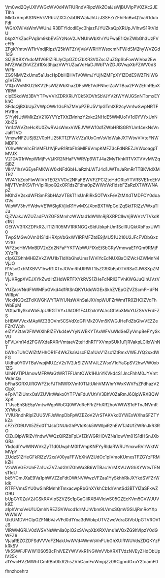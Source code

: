 Vm0wd2QyUXlVWGxWV0d4WFlURndVRlpzWkZOalJsWjBUVlpPV0ZKc2JETlhh
Mk0xVmpKS1NHVkVRbUZXClZsbDNWakJhUzJSSFZrZFhiRnBwQ2xaR1dubFdi
WGhXWlVaWmVWUnJiR3BTYldodlEyc3hjazFJYUZkaQpXRUpJVlhwS1RtVldU
bkpXYkZacFVqSm9kbEV5YzNoV2JVNUhWbXhrYUFwaE1IQnZWbGh3UzFVeFRr
ZFgKYmtwWFlrVndjRlpzV25kWFZrVjVaVWRHYWsxcmNFWldSM2hyWVZGd1dG
SlZjRXBXYkdoM1V6RlZlRlJyClpGZ0tZbXR3V0ZsclZuZGpSbFowWlVoa2Ew
MVZWalZhVlZZd1lXc3hjazVWYUZaaVdHaDJWbTVrZDJGVwpXbFZWV0dSWFlr
ZG9NMVZxUms5a1JscHpDbHBHV1V0WmJYUjNZMFpXY1ZOdE9WZFNiWGg1V1ZW
V1QxWnMKU25KV2FsWlZWbXhaZDFsWE1VdFNhelZaWTBaa2FWZEhhREpXYlRW
clpESkdWd3BVYTFwVVlrZDRXRlJYCk5XOVhSbVJYV2tWYWJGSnNTbmxEYkhC
SFdqQjBXbUpZVWpOWk1GcFhZMVpPZEU5V1pGTmlXR2cyVm1wSwpNRTFHV1hn
S1YyNUtWMkZzV21GYVYzTXhZMnhzY2xkc2NHdE5WMUo1V1d0YVYxUnNXblZS
Ym14WVZteHcKU0ZwRVJsWmxVWEJVWW10d1ZWbHRlSGRYUm14ekNsVnJaRTVO
VmxwNFZUSjBZV0pHU25KT1ZFWkVZa1UxCmVsVldWakJXTWtwVlVteFNWMDFX
Y0hwWmVrcEhVMFU1VjFwR1RtbFhSMlF6VmpKMFZ3cFdNREZJVWxoagpTMVJX
V21GV01rWnpWMjFvVjJKR2NHaFVWRVp6WTJ4a2MyTkhkRTVXTVVvMVZqSjBZ
Vll4V1hsVGEyeFMKWW0xNFdGbHJaRzhLWTJ4d1JWTnJaRmRrTTBKVldXMTRZ
VlV4YkZobFIwWllVbTE0ZVVOc2NFaFBWVFZPClZteHdORlpYTVRSVE1rcEhV
MjVTVm1KSVFrVlpiRlpoQ2xOR1dsZFdha0pZWWxWd1dsbFZaRzlXTWtWNApZ
MGh3V2sxdWFISmFSbHAzVTBkT1IxUnRiRk5OTWxFeVZtMXdTMDFCY0doaGVs
WlpWV3hvYWdwVE1WSlgKVjIxR1YwMXJXbnBXTWpGdlZqSktTRlZzVWxaTlJu
QjZWakJWZUZadFVrZGFSMmhzWWtad1dWWnRjRXRPClIwVjRWVzVTVkdKc1Nt
OEtWV3RXZDFkR2JITlZiR05MV1RKNGQxSldUbkphUm1SclRUQktXbFpxUW10
TwpSMGw0Vm01S1dHRXpVbGxWYlRFMFZtdE9jMU51U210U2JFcFVDbGxzV2t0
WFZscHhVMnBDV2xZd2NFaFYKTWpWUFlXeEtSbGRyVmxwaE1YQm9RMjFXYzFk
c1pGZGhhMHBZVkZWU1IxTldXbGhsUms1WVlYcEdNUXBaClZWcHZWMnN4VjJO
R1VscGxhMXBVV1hwR1lXTnJOVmRhUlRWT1lsZG9XbFp0TVRSaGJWSXpZMFUx
VjJKRgpXVEJXYkZwdlltZHdWRTFXYkRVS1ZHeFdNRll3TVhKWGJuQlhUVzVv
YUZacVNrdFhWMFpGVkd4d1RtSnQKYUdoWGExSkhZVEpOZVZScmFHdFNWRlpV
VlcxNGQxZFdXWGhWYTA1YUNsWXhSalJXVnpWUFZrWmtTR0ZHClZVdFhWbEpM
VGtaa1IySkdWbFJpUlRGTVYxUktOR1F4U2xkVWJrcGhVbXMxYUZSVVFrdFZS
bHBWVVcxMApWZ3BOVm5CSVdXdGFiMkZ0Vm5KWGJHeFdZbGhvVEZZeFZrOWph
elZYV2taV2FWWXlhRlZEYkd4eVYyNWEKYTAxWFVsWldSelZyVmpBeFYySkVU
bFVLVm14d2FGWXdaRXRrVmtaeVZteHdhRTFXVmpSUk1uTjRVakpLClIxWnNT
bWhoTUhCWlZtMHhOR1F4WkZkaVJscFlZa1UxV1Zsc1ZtRmxVWEJYQ2sxdWFG
Uldha0Y0VTBaVwpjMUZzV2s1V2JrSlZWMVJLZWsxV1dYaGpSV2hwVW0xb1ZG
UlhNVTlPUmxwMFRWaGtWRTFFUmtOWk1HUnYKVkd4S1JncFhhM0JYVmtWdmQx
bFhaSGRXUlRGWFZtcFJTMWRXVm10TlJtUkhVMWhrYWxKWVFsZFdhazV2ClpX
eFplV1ZIUmxOaVZUVktWako0YTFVeFduVUtVV3BhV0ZaRmJ6QlpWRXBQWXpK
T1JscEhSbE5pVmtwWgpWbGQ0WVdReFRrZFhXR2hoVWtWS1dFTnJNVmRXYWxK
YVlURndhRlpIZUU5VFJsWnpDbFpWZEZoV2VrSTAKVkd0YWExWXhaSFZTYkZa
cFZrZG9UVll5ZEd0T1JsbDNUbGhPVldKck5WWlpiR2hEWTJ4U1ZWRnJkR3RO
ClZuQlpWRlZvYndwVWQzQlRZbFpLV1ZkWGRHOVZNa1owVm01S1dHSnJXbGRa
YkdodlYwWlNWVkZyT1d0UwphM0I1VmpKNFYyRldaRWRUYmxwRVlrWktWMVpY
ZUdzS1ZHeGFkRlZzV2xaV00yaFFWbXhWZUdOc1pIVmoKUmxsTFZGYzFRMkZH
V2xWVGEzUnFZa1UxZVZadGVIZGhWa3B6WTBac1VrMXVUWGhXYWtwTENsTldU
bk5YCmJXaE9Va1phWVZZeFdtOWtNVWwzVFZaa1YySkhhRkJXYkdSVFZrWldk
RTFFVms5YU0wSlhRMnhhTmxacwpRbGhXYkhCb1drVmtSd3BTYlZaSFkwZG9U
bUpGY0ZaV2JGSkRXVlpSZVZSc1pGaGliRXB4VldwS05GZEcKVm5GVWJUVk9Z
a1phVmxVeU1UQmhNREZGVWxod1drMUhVbm9LVmxSQmVGSlJjRmRoYXpWWldW
UktUMDVHClpGZFNibVJvVFd0d1Yxa3dWbkpUTVZweVdraGtVbUpGTVROV1J6
VlRWMGRLV0dWSVNsWmlia0pIQ2xSVwpXbXRXVms1eVQxZG9hVlpzY0dGWFZ6
VjJaREZOZDFSdVVVdFZNakUwWVd4WmVsVnFUbGhXUlRWUVdsZDQKYzFkRk5V
Vk5SWFJFWW10S05BcFhiVEZYWVVkR1NGWnVVbXRXTVdzNVEyZHdObUpIV25k
a1YwcHVZMWhTCmRBb0tkR2hsZVhCamFuWmpjZz09CgprdGxuY2toamF0

fhnzhcehrz